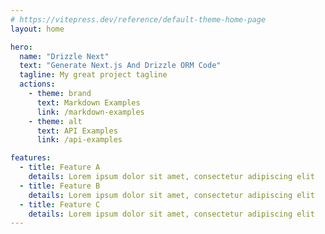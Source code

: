 ```yaml
---
# https://vitepress.dev/reference/default-theme-home-page
layout: home

hero:
  name: "Drizzle Next"
  text: "Generate Next.js And Drizzle ORM Code"
  tagline: My great project tagline
  actions:
    - theme: brand
      text: Markdown Examples
      link: /markdown-examples
    - theme: alt
      text: API Examples
      link: /api-examples

features:
  - title: Feature A
    details: Lorem ipsum dolor sit amet, consectetur adipiscing elit
  - title: Feature B
    details: Lorem ipsum dolor sit amet, consectetur adipiscing elit
  - title: Feature C
    details: Lorem ipsum dolor sit amet, consectetur adipiscing elit
---
```


